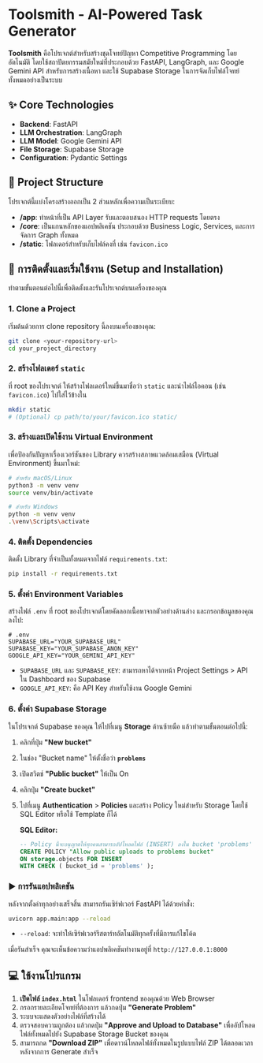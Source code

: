 # Toolsmith - AI-Powered Task Generator

**Toolsmith** คือโปรเจกต์สำหรับสร้างชุดโจทย์ปัญหา Competitive Programming โดยอัตโนมัติ โดยใช้สถาปัตยกรรมสมัยใหม่ที่ประกอบด้วย FastAPI, LangGraph, และ Google Gemini API สำหรับการสร้างเนื้อหา และใช้ Supabase Storage ในการจัดเก็บไฟล์โจทย์ทั้งหมดอย่างเป็นระบบ

## ✨ Core Technologies

  * **Backend**: FastAPI
  * **LLM Orchestration**: LangGraph
  * **LLM Model**: Google Gemini API
  * **File Storage**: Supabase Storage
  * **Configuration**: Pydantic Settings

## 📂 Project Structure

โปรเจกต์นี้แบ่งโครงสร้างออกเป็น 2 ส่วนหลักเพื่อความเป็นระเบียบ:

  * **/app**: ทำหน้าที่เป็น API Layer รับและตอบสนอง HTTP requests โดยตรง
  * **/core**: เป็นแกนหลักของแอปพลิเคชัน ประกอบด้วย Business Logic, Services, และการจัดการ Graph ทั้งหมด
  * **/static**: โฟลเดอร์สำหรับเก็บไฟล์คงที่ เช่น `favicon.ico`

## 🚀 การติดตั้งและเริ่มใช้งาน (Setup and Installation)

ทำตามขั้นตอนต่อไปนี้เพื่อติดตั้งและรันโปรเจกต์บนเครื่องของคุณ

### 1\. Clone a Project

เริ่มต้นด้วยการ clone repository นี้ลงบนเครื่องของคุณ:

```bash
git clone <your-repository-url>
cd your_project_directory
```

### 2\. สร้างโฟลเดอร์ `static`

ที่ root ของโปรเจกต์ ให้สร้างโฟลเดอร์ใหม่ขึ้นมาชื่อว่า `static` และนำไฟล์ไอคอน (เช่น `favicon.ico`) ไปใส่ไว้ข้างใน

```bash
mkdir static
# (Optional) cp path/to/your/favicon.ico static/
```

### 3\. สร้างและเปิดใช้งาน Virtual Environment

เพื่อป้องกันปัญหาเรื่องเวอร์ชันของ Library ควรสร้างสภาพแวดล้อมเสมือน (Virtual Environment) ขึ้นมาใหม่:

```bash
# สำหรับ macOS/Linux
python3 -m venv venv
source venv/bin/activate

# สำหรับ Windows
python -m venv venv
.\venv\Scripts\activate
```

### 4\. ติดตั้ง Dependencies

ติดตั้ง Library ที่จำเป็นทั้งหมดจากไฟล์ `requirements.txt`:

```bash
pip install -r requirements.txt
```

### 5\. ตั้งค่า Environment Variables

สร้างไฟล์ `.env` ที่ root ของโปรเจกต์โดยคัดลอกเนื้อหาจากตัวอย่างด้านล่าง และกรอกข้อมูลของคุณลงไป:

```env
# .env
SUPABASE_URL="YOUR_SUPABASE_URL"
SUPABASE_KEY="YOUR_SUPABASE_ANON_KEY"
GOOGLE_API_KEY="YOUR_GEMINI_API_KEY"
```

  * `SUPABASE_URL` และ `SUPABASE_KEY`: สามารถหาได้จากหน้า Project Settings \> API ใน Dashboard ของ Supabase
  * `GOOGLE_API_KEY`: คือ API Key สำหรับใช้งาน Google Gemini

### 6\. ตั้งค่า Supabase Storage

ในโปรเจกต์ Supabase ของคุณ ให้ไปที่เมนู **Storage** ด้านซ้ายมือ แล้วทำตามขั้นตอนต่อไปนี้:

1.  คลิกที่ปุ่ม **"New bucket"**

2.  ในช่อง "Bucket name" ให้ตั้งชื่อว่า **`problems`**

3.  เปิดสวิตช์ **"Public bucket"** ให้เป็น On

4.  คลิกปุ่ม **"Create bucket"**

5.  ไปที่เมนู **Authentication** \> **Policies** และสร้าง Policy ใหม่สำหรับ Storage โดยใช้ SQL Editor หรือใช้ Template ก็ได้

    **SQL Editor:**

    ```sql
    -- Policy นี้จะอนุญาตให้ทุกคนสามารถอัปโหลดไฟล์ (INSERT) ลงใน bucket 'problems' ได้
    CREATE POLICY "Allow public uploads to problems bucket"
    ON storage.objects FOR INSERT
    WITH CHECK ( bucket_id = 'problems' );
    ```

### ▶️ การรันแอปพลิเคชัน

หลังจากตั้งค่าทุกอย่างเสร็จสิ้น สามารถรันเซิร์ฟเวอร์ FastAPI ได้ด้วยคำสั่ง:

```bash
uvicorn app.main:app --reload
```

  * `--reload`: จะทำให้เซิร์ฟเวอร์รีสตาร์ทอัตโนมัติทุกครั้งที่มีการแก้ไขโค้ด

เมื่อรันสำเร็จ คุณจะเห็นข้อความว่าแอปพลิเคชันทำงานอยู่ที่ `http://127.0.0.1:8000`

## 💻 ใช้งานโปรแกรม

1.  **เปิดไฟล์ `index.html`** ในโฟลเดอร์ frontend ของคุณด้วย Web Browser
2.  กรอกรายละเอียดโจทย์ที่ต้องการ แล้วกดปุ่ม **"Generate Problem"**
3.  ระบบจะแสดงตัวอย่างไฟล์ที่สร้างได้
4.  ตรวจสอบความถูกต้อง แล้วกดปุ่ม **"Approve and Upload to Database"** เพื่ออัปโหลดไฟล์ทั้งหมดไปยัง Supabase Storage Bucket ของคุณ
5.  สามารถกด **"Download ZIP"** เพื่อดาวน์โหลดไฟล์ทั้งหมดในรูปแบบไฟล์ ZIP ได้ตลอดเวลาหลังจากการ Generate สำเร็จ